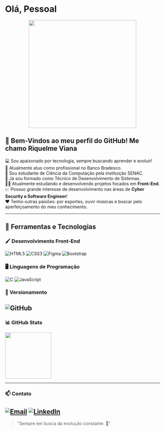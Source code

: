 # Olá, Pessoal  

<div align="center">
  <img src="https://media1.giphy.com/media/v1.Y2lkPTc5MGI3NjExam9kNmx5bTJxdzAweGFtbTI4aHJrajh0bmNqMmEzbHhvcXZxaTUwYSZlcD12MV9pbnRlcm5hbF9naWZfYnlfaWQmY3Q9Zw/QXwtfadqo7wbfmT46H/giphy.gif" height="350"/>
</div>

## 👋 Bem-Vindos ao meu perfil do GitHub! Me chamo Riquelme Viana  

💻 Sou apaixonado por tecnologia, sempre buscando aprender e evoluir!  
💼 Atualmente atuo como profissional no Banco Bradesco.  
🤖 Sou estudante de Ciência da Computação pela instituição SENAC.  
📘 Já sou formado como Técnico de Desenvolvimento de Sistemas.  
👨‍💻 Atualmente estudando e desenvolvendo projetos focados em **Front-End**.  
📈 Possuo grande interesse de desenvolvimento nas áreas de **Cyber Security e Software Engineer**!  
❤️ Tenho outras paixões: por esportes, ouvir músicas e buscar pelo aperfeiçoamento do meu conhecimento.  

---
## 🚀 Ferramentas e Tecnologias
### 🖌️ Desenvolvimento Front-End
![HTML5](https://img.shields.io/badge/-HTML5-E34F26?style=for-the-badge&logo=html5&logoColor=white)
![CSS3](https://img.shields.io/badge/-CSS3-1572B6?style=for-the-badge&logo=css3&logoColor=white)
![Figma](https://img.shields.io/badge/-Figma-F24E1E?style=for-the-badge&logo=figma&logoColor=white)
![Bootstrap](https://img.shields.io/badge/-Bootstrap-7952B3?style=for-the-badge&logo=bootstrap&logoColor=white)  

### 🖥️ Linguagens de Programação
![C](https://img.shields.io/badge/-C-00599C?style=for-the-badge&logo=c&logoColor=white)
![JavaScript](https://img.shields.io/badge/-JavaScript-F7DF1E?style=for-the-badge&logo=javascript&logoColor=black)

### 👾 Versionamento
![GitHub](https://img.shields.io/badge/-GitHub-181717?style=for-the-badge&logo=github&logoColor=white)
---

### 📊 GitHub Stats
<p align="left">
  <img height="150em" src="https://github-readme-stats.vercel.app/api?username=RiquelmeViana23&show_icons=true&theme=dracula"/>
</p>

---

### 📫 Contato
[![Email](https://img.shields.io/badge/-Email-D14836?style=for-the-badge&logo=gmail&logoColor=white)](mailto:riquelmeviana23@gmail.com?subject=Olá!%20Encontrei%20seu%20GitHub&body=Quero%20falar%20sobre...)
[![LinkedIn](https://img.shields.io/badge/-LinkedIn-%230077B5?style=for-the-badge&logo=linkedin&logoColor=white)](https://www.linkedin.com/in/riquelme-viana-a021732a7/)
---

> "Sempre em busca da evolução constante. 🚀"
